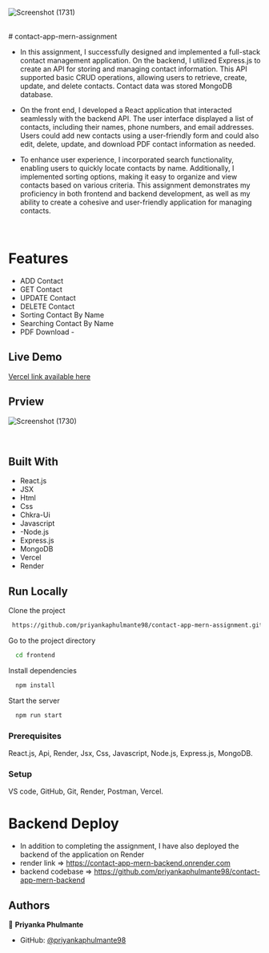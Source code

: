 ![Screenshot (1731)](https://github.com/priyankaphulmante98/contact-app-mern-assignment/assets/103947245/f144cab5-99e3-49c8-a73c-993cb7e76fa8)

<br />
# contact-app-mern-assignment

- In this assignment, I successfully designed and implemented a full-stack contact management application. On the backend, I utilized Express.js to create an API for storing and managing contact information. This API supported basic CRUD operations, allowing users to retrieve, create, update, and delete contacts. Contact data was stored MongoDB database.

- On the front end, I developed a React application that interacted seamlessly with the backend API. The user interface displayed a list of contacts, including their names, phone numbers, and email addresses. Users could add new contacts using a user-friendly form and could also edit, delete, update, and download PDF contact information as needed.

- To enhance user experience, I incorporated search functionality, enabling users to quickly locate contacts by name. Additionally, I implemented sorting options, making it easy to organize and view contacts based on various criteria. This assignment demonstrates my proficiency in both frontend and backend development, as well as my ability to create a cohesive and user-friendly application for managing contacts.
<br />

# Features 
 - ADD Contact
 - GET Contact
 - UPDATE Contact
 - DELETE Contact
 - Sorting Contact By Name
 - Searching Contact By Name
 - PDF Download  - 

## Live Demo 

[Vercel link available here]()


## Prview 

![Screenshot (1730)](https://github.com/priyankaphulmante98/contact-app-mern-assignment/assets/103947245/bfc116e4-9796-4f2e-884b-e06bb9b4553e)

<br />


## Built With

- React.js
- JSX
- Html 
- Css
- Chkra-Ui
- Javascript
- -Node.js
- Express.js
- MongoDB
- Vercel
- Render

## Run Locally

Clone the project

```bash
 https://github.com/priyankaphulmante98/contact-app-mern-assignment.git
```

Go to the project directory

```bash
  cd frontend
```

Install dependencies

```bash
  npm install
```

Start the server

```bash
  npm run start
```

### Prerequisites
React.js, Api, Render, Jsx, Css, Javascript, Node.js, Express.js, MongoDB.

### Setup
VS code, GitHub, Git, Render, Postman, Vercel.

# Backend Deploy

- In addition to completing the assignment, I have also deployed the backend of the application on Render
- render link => https://contact-app-mern-backend.onrender.com
- backend codebase => https://github.com/priyankaphulmante98/contact-app-mern-backend

## Authors

👤 **Priyanka Phulmante**

- GitHub: [@priyankaphulmante98](https://github.com/priyankaphulmante98)

